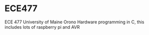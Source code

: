 # ECE477
ECE 477 University of Maine Orono
Hardware programming in C, this includes lots of raspberry pi and AVR
